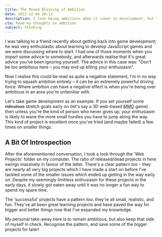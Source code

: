 ```yaml
---
title: The Mixed Blessing of Ambition
date: 2012-12-04 20:13
description: I love being ambitious when it comes to development, but this quality can be a double-edged sword. Ease yourself into the bigger projects.
cta: Read my thoughts on ambition
subject: thinking
---
```


I was talking to a friend recently about getting back into game development; he was very enthusiastic about learning to develop JavaScript games and we were discussing where to start. I had one of those moments when you impart some advice to somebody, and afterwards realise that it's great advice you've been ignoring yourself. The advice in this case was: "Don't be too ambitious here – you may end up killing your enthusiasm".

Now I realise this could be read as quite a negative statement; I'm in no way trying to squash ambition entirely – it can be an extremely powerful driving force. Where ambition *can* have a negative effect is when you're being over ambitious in an area you're unfamiliar with.

Let's take game development as an example. If you set yourself some <del>ridiculous</del> stretch goals early on (let's say a 3D web-based <abbr title="Massively Multiplayer Online">MMO</abbr> game) then unless you're the kind of person who never gives up, your enthusiasm is likely to wane the more small hurdles you have to jump along the way. This kind of project is excellent once you've tried (and maybe failed) a few times on smaller things.


A Bit Of Introspection
----------------------

After the aforementioned conversation, I took a look through the 'Web Projects' folder on my computer. The ratio of released/dead projects in here swings massively in favour of the latter. There's a clear pattern too – they are nearly all very big projects which I have made a start on before I've tackled some of the smaller issues which ended up getting in the way early on. Despite my seemingly limitless enthusiasm for these projects in the early days, it slowly got eaten away until it was no longer a fun way to spend my spare time.

The 'successful' projects have a pattern too: they're all small, realistic, and fun. They've all been great learning projects and have paved the way for bigger and better things now that I've expanded my knowledge.

My personal take-away here is to remain ambitious, but also keep that side of myself in check. Recognise the pattern, and save some of the bigger projects for later!
